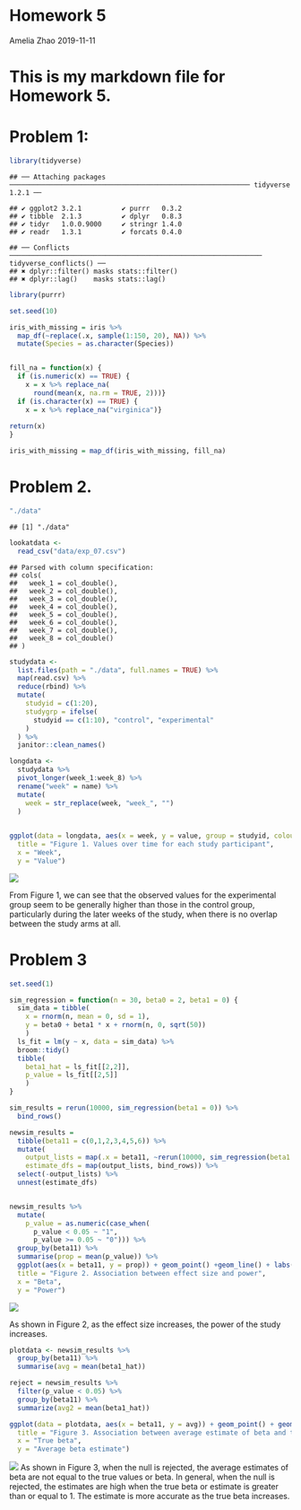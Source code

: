 Homework 5
================
Amelia Zhao
2019-11-11

# This is my markdown file for Homework 5.

# Problem 1:

``` r
library(tidyverse)
```

    ## ── Attaching packages ──────────────────────────────────────────────────────────── tidyverse 1.2.1 ──

    ## ✔ ggplot2 3.2.1          ✔ purrr   0.3.2     
    ## ✔ tibble  2.1.3          ✔ dplyr   0.8.3     
    ## ✔ tidyr   1.0.0.9000     ✔ stringr 1.4.0     
    ## ✔ readr   1.3.1          ✔ forcats 0.4.0

    ## ── Conflicts ─────────────────────────────────────────────────────────────── tidyverse_conflicts() ──
    ## ✖ dplyr::filter() masks stats::filter()
    ## ✖ dplyr::lag()    masks stats::lag()

``` r
library(purrr)

set.seed(10)

iris_with_missing = iris %>% 
  map_df(~replace(.x, sample(1:150, 20), NA)) %>%
  mutate(Species = as.character(Species)) 


fill_na = function(x) {
  if (is.numeric(x) == TRUE) {
    x = x %>% replace_na(
      round(mean(x, na.rm = TRUE, 2)))}
  if (is.character(x) == TRUE) {
    x = x %>% replace_na("virginica")}
  
return(x)
}

iris_with_missing = map_df(iris_with_missing, fill_na)
```

# Problem 2.

``` r
"./data"
```

    ## [1] "./data"

``` r
lookatdata <-
  read_csv("data/exp_07.csv")
```

    ## Parsed with column specification:
    ## cols(
    ##   week_1 = col_double(),
    ##   week_2 = col_double(),
    ##   week_3 = col_double(),
    ##   week_4 = col_double(),
    ##   week_5 = col_double(),
    ##   week_6 = col_double(),
    ##   week_7 = col_double(),
    ##   week_8 = col_double()
    ## )

``` r
studydata <-
  list.files(path = "./data", full.names = TRUE) %>% 
  map(read.csv) %>% 
  reduce(rbind) %>% 
  mutate(
    studyid = c(1:20),
    studygrp = ifelse(
      studyid == c(1:10), "control", "experimental"
    )
  ) %>% 
  janitor::clean_names()

longdata <-
  studydata %>% 
  pivot_longer(week_1:week_8) %>% 
  rename("week" = name) %>% 
  mutate(
    week = str_replace(week, "week_", "")
  )
  

ggplot(data = longdata, aes(x = week, y = value, group = studyid, colour = studygrp)) + geom_line() + labs(
  title = "Figure 1. Values over time for each study participant",
  x = "Week",
  y = "Value") 
```

![](p8105_hw5_az2356_files/figure-gfm/unnamed-chunk-2-1.png)<!-- -->

From Figure 1, we can see that the observed values for the experimental
group seem to be generally higher than those in the control group,
particularly during the later weeks of the study, when there is no
overlap between the study arms at all.

# Problem 3

``` r
set.seed(1)

sim_regression = function(n = 30, beta0 = 2, beta1 = 0) {
  sim_data = tibble(
    x = rnorm(n, mean = 0, sd = 1),
    y = beta0 + beta1 * x + rnorm(n, 0, sqrt(50))
    )
  ls_fit = lm(y ~ x, data = sim_data) %>%
  broom::tidy()
  tibble( 
    beta1_hat = ls_fit[[2,2]],
    p_value = ls_fit[[2,5]]
    )
}

sim_results = rerun(10000, sim_regression(beta1 = 0)) %>% 
  bind_rows()

newsim_results = 
  tibble(beta11 = c(0,1,2,3,4,5,6)) %>% 
  mutate(
    output_lists = map(.x = beta11, ~rerun(10000, sim_regression(beta1 = .x))),
    estimate_dfs = map(output_lists, bind_rows)) %>% 
  select(-output_lists) %>% 
  unnest(estimate_dfs)


newsim_results %>% 
  mutate(
    p_value = as.numeric(case_when(
      p_value < 0.05 ~ "1",
      p_value >= 0.05 ~ "0"))) %>% 
  group_by(beta11) %>% 
  summarise(prop = mean(p_value)) %>% 
  ggplot(aes(x = beta11, y = prop)) + geom_point() +geom_line() + labs(
  title = "Figure 2. Association between effect size and power",
  x = "Beta",
  y = "Power") 
```

![](p8105_hw5_az2356_files/figure-gfm/unnamed-chunk-3-1.png)<!-- -->

As shown in Figure 2, as the effect size increases, the power of the
study increases.

``` r
plotdata <- newsim_results %>%
  group_by(beta11) %>% 
  summarise(avg = mean(beta1_hat))

reject = newsim_results %>%
  filter(p_value < 0.05) %>% 
  group_by(beta11) %>% 
  summarize(avg2 = mean(beta1_hat))

ggplot(data = plotdata, aes(x = beta11, y = avg)) + geom_point() + geom_line(data = reject, aes(x = beta11, y = avg2, color = "Null rejected")) + labs(
  title = "Figure 3. Association between average estimate of beta and the true beta coefficient",
  x = "True beta",
  y = "Average beta estimate") 
```

![](p8105_hw5_az2356_files/figure-gfm/unnamed-chunk-4-1.png)<!-- --> As
shown in Figure 3, when the null is rejected, the average estimates of
beta are not equal to the true values or beta. In general, when the null
is rejected, the estimates are high when the true beta or estimate is
greater than or equal to 1. The estimate is more accurate as the true
beta increases.
